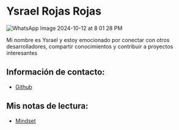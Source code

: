 # Ysrael Rojas Rojas

![WhatsApp Image 2024-10-12 at 8 01 28 PM](https://github.com/user-attachments/assets/851d1f66-1fa5-464e-84d1-d70f95e2bba2)

Mi nombre es Ysrael y estoy emocionado por conectar con otros desarrolladores, compartir conocimientos y contribuir a proyectos interesantes

## Información de contacto:

- [Github](https://github.com/ysrael-rojas)

## Mis notas de lectura:

- [Mindset](./mindset.md)
